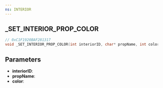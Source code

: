 ```yaml
---
ns: INTERIOR
---
```

## _SET_INTERIOR_PROP_COLOR

```c
// 0xC1F1920BAF281317
void _SET_INTERIOR_PROP_COLOR(int interiorID, char* propName, int color);
```


## Parameters
* **interiorID**: 
* **propName**: 
* **color**: 

